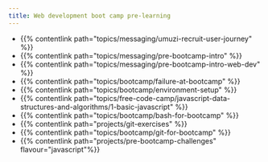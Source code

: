 ```yaml
---
title: Web development boot camp pre-learning
---
```


- {{% contentlink path="topics/messaging/umuzi-recruit-user-journey" %}}
- {{% contentlink path="topics/messaging/pre-bootcamp-intro" %}}
- {{% contentlink path="topics/messaging/pre-bootcamp-intro-web-dev" %}}
- {{% contentlink path="topics/bootcamp/failure-at-bootcamp" %}}
- {{% contentlink path="topics/bootcamp/environment-setup" %}}
- {{% contentlink path="topics/free-code-camp/javascript-data-structures-and-algorithms/1-basic-javascript" %}}
- {{% contentlink path="topics/bootcamp/bash-for-bootcamp" %}}
- {{% contentlink path="projects/git-exercises" %}}
- {{% contentlink path="topics/bootcamp/git-for-bootcamp" %}}
- {{% contentlink path="projects/pre-bootcamp-challenges"  flavour="javascript"%}}

